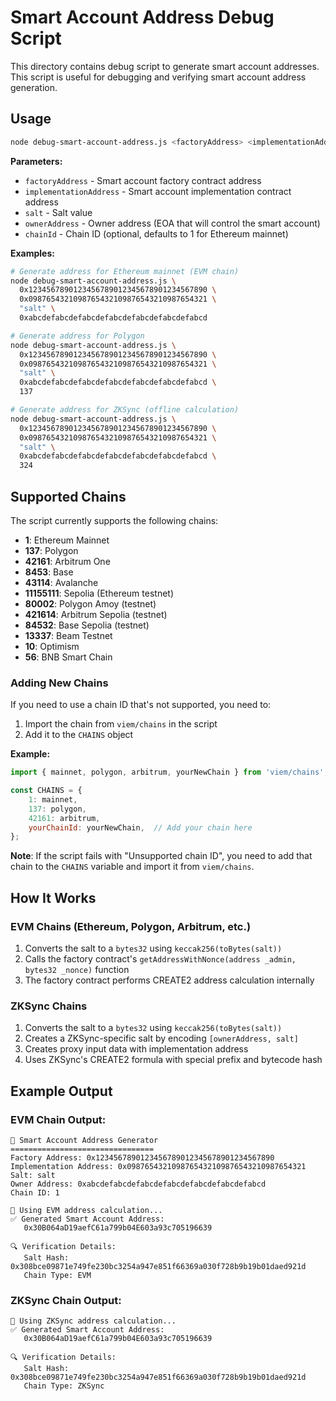 # Smart Account Address Debug Script

This directory contains debug script to generate smart account addresses. This script is useful for debugging and verifying smart account address generation.

## Usage

```bash
node debug-smart-account-address.js <factoryAddress> <implementationAddress> <salt> [ownerAddress] [chainId]
```

**Parameters:**
- `factoryAddress` - Smart account factory contract address
- `implementationAddress` - Smart account implementation contract address  
- `salt` - Salt value
- `ownerAddress` - Owner address (EOA that will control the smart account)
- `chainId` - Chain ID (optional, defaults to 1 for Ethereum mainnet)

**Examples:**

```bash
# Generate address for Ethereum mainnet (EVM chain)
node debug-smart-account-address.js \
  0x1234567890123456789012345678901234567890 \
  0x0987654321098765432109876543210987654321 \
  "salt" \
  0xabcdefabcdefabcdefabcdefabcdefabcdefabcd

# Generate address for Polygon
node debug-smart-account-address.js \
  0x1234567890123456789012345678901234567890 \
  0x0987654321098765432109876543210987654321 \
  "salt" \
  0xabcdefabcdefabcdefabcdefabcdefabcdefabcd \
  137

# Generate address for ZKSync (offline calculation)
node debug-smart-account-address.js \
  0x1234567890123456789012345678901234567890 \
  0x0987654321098765432109876543210987654321 \
  "salt" \
  0xabcdefabcdefabcdefabcdefabcdefabcdefabcd \
  324
```

## Supported Chains

The script currently supports the following chains:

- **1**: Ethereum Mainnet
- **137**: Polygon
- **42161**: Arbitrum One  
- **8453**: Base
- **43114**: Avalanche
- **11155111**: Sepolia (Ethereum testnet)
- **80002**: Polygon Amoy (testnet)
- **421614**: Arbitrum Sepolia (testnet)
- **84532**: Base Sepolia (testnet)
- **13337**: Beam Testnet
- **10**: Optimism
- **56**: BNB Smart Chain

### Adding New Chains

If you need to use a chain ID that's not supported, you need to:

1. Import the chain from `viem/chains` in the script
2. Add it to the `CHAINS` object

**Example:**
```javascript
import { mainnet, polygon, arbitrum, yourNewChain } from 'viem/chains';

const CHAINS = {
    1: mainnet,
    137: polygon,
    42161: arbitrum,
    yourChainId: yourNewChain,  // Add your chain here
};
```

**Note**: If the script fails with "Unsupported chain ID", you need to add that chain to the `CHAINS` variable and import it from `viem/chains`.

## How It Works

### EVM Chains (Ethereum, Polygon, Arbitrum, etc.)

1. Converts the salt to a `bytes32` using `keccak256(toBytes(salt))`
2. Calls the factory contract's `getAddressWithNonce(address _admin, bytes32 _nonce)` function
3. The factory contract performs CREATE2 address calculation internally

### ZKSync Chains

1. Converts the salt to a `bytes32` using `keccak256(toBytes(salt))`
2. Creates a ZKSync-specific salt by encoding `[ownerAddress, salt]`
3. Creates proxy input data with implementation address
4. Uses ZKSync's CREATE2 formula with special prefix and bytecode hash

## Example Output

### EVM Chain Output:
```
🔧 Smart Account Address Generator
================================
Factory Address: 0x1234567890123456789012345678901234567890
Implementation Address: 0x0987654321098765432109876543210987654321
Salt: salt
Owner Address: 0xabcdefabcdefabcdefabcdefabcdefabcdefabcd
Chain ID: 1

🔄 Using EVM address calculation...
✅ Generated Smart Account Address:
   0x30B064aD19aefC61a799b04E603a93c705196639

🔍 Verification Details:
   Salt Hash: 0x308bce09871e749fe230bc3254a947e851f66369a030f728b9b19b01daed921d
   Chain Type: EVM
```

### ZKSync Chain Output:
```
🔄 Using ZKSync address calculation...
✅ Generated Smart Account Address:
   0x30B064aD19aefC61a799b04E603a93c705196639

🔍 Verification Details:
   Salt Hash: 0x308bce09871e749fe230bc3254a947e851f66369a030f728b9b19b01daed921d
   Chain Type: ZKSync
```
